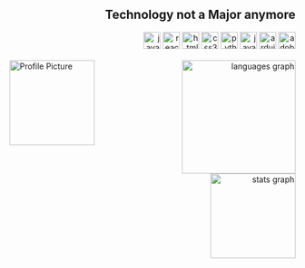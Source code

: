 <h2 align="right">Technology not a Major anymore</h2>

<div align="right">
  <img src="https://cdn.jsdelivr.net/gh/devicons/devicon/icons/javascript/javascript-original.svg" height="30" alt="javascript logo" />
  <img src="https://cdn.jsdelivr.net/gh/devicons/devicon/icons/react/react-original.svg" height="30" alt="react logo" />
  <img src="https://cdn.jsdelivr.net/gh/devicons/devicon/icons/html5/html5-original.svg" height="30" alt="html5 logo" />
  <img src="https://cdn.jsdelivr.net/gh/devicons/devicon/icons/css3/css3-original.svg" height="30" alt="css3 logo" />
  <img src="https://cdn.jsdelivr.net/gh/devicons/devicon/icons/python/python-original.svg" height="30" alt="python logo" />
  <img src="https://cdn.jsdelivr.net/gh/devicons/devicon/icons/java/java-original.svg" height="30" alt="java logo" />
  <img src="https://cdn.jsdelivr.net/gh/devicons/devicon/icons/arduino/arduino-original.svg" height="30" alt="arduino logo" />
  <img src="https://skillicons.dev/icons?i=ps" height="30" alt="adobephotoshop logo" />
</div>

<br clear="both">

<div>
  <img align="left" height="150" src="https://lh3.googleusercontent.com/a/ACg8ocKwK-vjOtwBpp6JuyHaPEzOSZ4dqKfQeh9kC1Zm2KQIIPNTJznL=s288-c-no" alt="Profile Picture" />
  <div align="right">
    <img src="https://github-readme-stats.vercel.app/api/top-langs?username=Eziskpsy05&locale=en&hide_title=false&layout=compact&card_width=320&langs_count=8&theme=dracula&hide_border=true&custom_title=Common%20Languages" height="200" alt="languages graph" />
    <img src="https://github-readme-stats.vercel.app/api?username=Eziskpsy05&hide_title=true&hide_rank=false&show_icons=true&include_all_commits=true&count_private=true&disable_animations=false&theme=dark&locale=en&hide_border=false" height="150" alt="stats graph" />
  </div>
</div>
